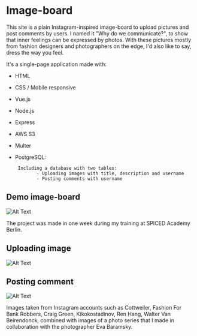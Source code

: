 # Image-board

This site is a plain Instagram-inspired image-board to upload pictures and post comments by users. I named it "Why do we communicate?", to show that inner feelings can be expressed by photos. With these pictures mostly from fashion designers and photographers on the edge, I'd also like to say, dress the way you feel.

It's a single-page application made with:

* HTML
* CSS / Mobile responsive
* Vue.js
* Node.js
* Express
* AWS S3
* Multer
* PostgreSQL:

       Including a database with two tables:
              - Uploading images with title, description and username
              - Posting comments with username

## Demo image-board

![Alt Text](board.gif)

The project was made in one week during my training at SPICED Academy Berlin.

## Uploading image

![Alt Text](uploading.gif)

## Posting comment

![Alt Text](comments.gif)


Images taken from Instagram accounts such as Cottweiler, Fashion For Bank Robbers, Craig Green, Kikokostadinov, Ren Hang, Walter Van Beirendonck, combined with images of a photo series that I made in collaboration with the photographer Eva Baramsky.
